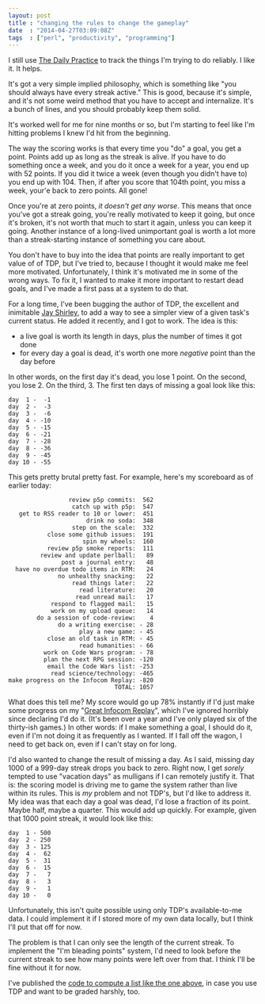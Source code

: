 ```yaml
---
layout: post
title : "changing the rules to change the gameplay"
date  : "2014-04-27T03:09:08Z"
tags  : ["perl", "productivity", "programming"]
---
```

I still use [The Daily Practice](https://tdp.me/) to track the things I'm
trying to do reliably.  I like it.  It helps.

It's got a very simple implied philosophy, which is something like "you should
always have every streak active."  This is good, because it's simple, and it's
not some weird method that you have to accept and internalize.  It's a bunch of
lines, and you should probably keep them solid.

It's worked well for me for nine months or so, but I'm starting to feel like
I'm hitting problems I knew I'd hit from the beginning.

The way the scoring works is that every time you "do" a goal, you get a point.
Points add up as long as the streak is alive.  If you have to do something once
a week, and you do it once a week for a year, you end up with 52 points.  If
you did it twice a week (even though you didn't have to) you end up with 104.
Then, if after you score that 104th point, you miss a week, your'e back to zero
points.  All gone!

Once you're at zero points, *it doesn't get any worse*.  This means that once
you've got a streak going, you're really motivated to keep it going, but once
it's broken, it's not worth that much to start it again, unless you can keep it
going.  Another instance of a long-lived unimportant goal is worth a lot more
than a streak-starting instance of something you care about.

You don't have to buy into the idea that points are really important to get
value of of TDP, but I've tried to, because I thought it would make me feel
more motivated.  Unfortunately, I think it's motivated me in some of the wrong
ways.  To fix it, I wanted to make it more important to restart dead goals, and
I've made a first pass at a system to do that.

For a long time, I've been bugging the author of TDP, the excellent and
inimitable [Jay Shirley](http://www.jayshirley.com/), to add a way to see a
simpler view of a given task's current status.  He added it recently, and I got
to work.  The idea is this:

* a live goal is worth its length in days, plus the number of times it got done
* for every day a goal is dead, it's worth one more *negative* point than the
    day before

In other words, on the first day it's dead, you lose 1 point.  On the second,
you lose 2.  On the third, 3.  The first ten days of missing a goal look like
this:

    day  1 -  -1
    day  2 -  -3
    day  3 -  -6
    day  4 - -10
    day  5 - -15
    day  6 - -21
    day  7 - -28
    day  8 - -36
    day  9 - -45
    day 10 - -55

This gets pretty brutal pretty fast.  For example, here's my scoreboard as of
earlier today:

                     review p5p commits:  562
                      catch up with p5p:  547
       get to RSS reader to 10 or lower:  451
                          drink no soda:  348
                      step on the scale:  332
               close some github issues:  191
                         spin my wheels:  160
               review p5p smoke reports:  111
             review and update perlball:   89
                   post a journal entry:   48
      have no overdue todo items in RTM:   24
                  no unhealthy snacking:   22
                      read things later:   22
                        read literature:   20
                       read unread mail:   17
                respond to flagged mail:   15
                work on my upload queue:   14
            do a session of code-review:    4
                  do a writing exercise: - 28
                        play a new game: - 45
               close an old task in RTM: - 45
                        read humanities: - 66
              work on Code Wars program: - 78
              plan the next RPG session: -120
               email the Code Wars list: -253
                read science/technology: -465
    make progress on the Infocom Replay: -820
                                  TOTAL: 1057

What does this tell me?  My score would go up 78% instantly if I'd just make
some progress on my "[Great Infocom
Replay](http://rjbs.manxome.org/rubric/entries/tags/infocom-replay)", which
I've ignored horribly since declaring I'd do it.  (It's been over a year and
I've only played six of the thirty-ish games.)  In other words:  if I make
something a goal, I should do it, even if I'm not doing it as frequently as I
wanted.  If I fall off the wagon, I need to get back on, even if I can't stay
on for long.

I'd also wanted to change the result of missing a day.  As I said, missing day
1000 of a 999-day streak drops you back to zero.  Right now, I get *sorely*
tempted to use "vacation days" as mulligans if I can remotely justify it.  That
is: the scoring model is driving me to game the system rather than live within
its rules.  This is *my* problem and not TDP's, but I'd like to address it.  My
idea was that each day a goal was dead, I'd lose a fraction of its point.
Maybe half, maybe a quarter.  This would add up quickly.  For example, given
that 1000 point streak, it would look like this:

    day  1 - 500
    day  2 - 250
    day  3 - 125
    day  4 -  62
    day  5 -  31
    day  6 -  15
    day  7 -   7
    day  8 -   3
    day  9 -   1
    day 10 -   0

Unfortunately, this isn't quite possible using only TDP's available-to-me data.
I could implement it if I stored more of my own data locally, but I think I'll
put that off for now.

The problem is that I can only see the length of the current streak.  To
implement the "I'm bleading points" system, I'd need to look before the current
streak to see how many points were left over from that.  I think I'll be fine
without it for now.

I've published the [code to compute a list like the one
above](https://github.com/rjbs/misc/blob/master/tdp-harsh), in case you use TDP
and want to be graded harshly, too.

